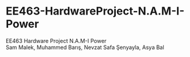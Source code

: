 # EE463-HardwareProject-N.A.M-I-Power
EE463 Hardware Project N.A.M-I Power\
Sam Malek, Muhammed Barış, Nevzat Safa Şenyayla, Asya Bal
